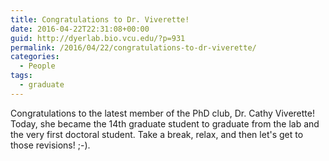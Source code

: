 ```yaml
---
title: Congratulations to Dr. Viverette!
date: 2016-04-22T22:31:08+00:00
guid: http://dyerlab.bio.vcu.edu/?p=931
permalink: /2016/04/22/congratulations-to-dr-viverette/
categories:
  - People
tags:
  - graduate
---
```

Congratulations to the latest member of the PhD club, Dr. Cathy Viverette!  Today, she became the 14th graduate student to graduate from the lab and the very first doctoral student.  Take a break, relax, and then let's get to those revisions!  ;-).